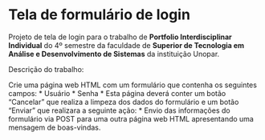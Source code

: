 # Tela de formulário de login
Projeto de tela de login para o trabalho de **Portfolio Interdisciplinar Individual** do 4º semestre da faculdade de **Superior de Tecnologia em Análise e Desenvolvimento de Sistemas** da instituição Unopar.

Descrição do trabalho:

Crie uma página web HTML com um formulário que contenha os seguintes campos:
	* Usuário
	* Senha
	* Esta página deverá conter um botão “Cancelar” que realiza a limpeza dos dados do formulário e um botão “Enviar” que realizara a seguinte ação:
	* Envio das informações do formulário via POST para uma outra página web HTML apresentando uma mensagem de boas-vindas.

